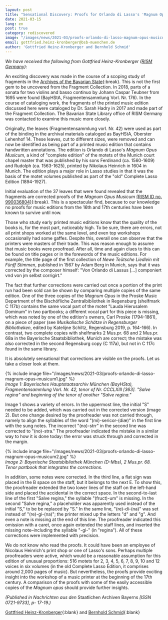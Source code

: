 ```yaml
---
layout: post
title: "Sensational Discovery: Proofs for Orlando di Lasso's 'Magnum Opus Musicum' (1604) in the Archives of the Bavarian State"
date: 2021-03-15
lang: en
post: true
category: rediscovered
image: "/images/news/2021-03/proofs-orlando-di-lasso-magnum-opus-musicum_website.jpg.png"
email: gottfried.heinz-kronberger@bsb-muenchen.de
author: 'Gottfried Heinz-Kronberger and Bernhold Schmid'
---
```


_We have received the following from Gottfried Heinz-Kronberger ([RISM Germany](http://de.rism.info/de/home.html)):_  

An exciting discovery was made in the course of a scoping study of fragments in the [Archives of the Bavarian State](https://www.gda.bayern.de/english/){:break}. This is not the first gem to be uncovered from the Fragment Collection. In 2018, parts of a sonata for two violins and basso continuo by Johann Caspar Teubner from 1695 were found (BayHStA, Fragmentensammlung Vorl. Nr. 176). In the course of cataloging work, the fragments of the printed music edition discussed here were cataloged by Dr. Sarah Hadry in 2017 and made part of the Fragment Collection. The Bavarian State Library office of RISM Germany was contacted to examine this music more closely.  

Originally, the leaves (Fragmentensammlung vorl. Nr. 42) were used as part of the binding in the archival materials cataloged as BayHStA, Oberster Lehenhof 14. These leaves, cut to different sizes, were removed and can now be identified as being part of a printed music edition that contains handwritten annotations. The edition is Orlando di Lasso's _Magnum Opus Musicum_, a kind of "complete edition" of the motets of the Munich court chapel master that was published by his sons Ferdinand (ca. 1560-1609) and Rudolph (ca. 1563-1625), printed by Nikolaus Heinrich in 1604 in Munich. The edition plays a major role in Lasso studies in that it was the basis of the motet volumes published as part of the "old" Complete Lasso Edition (1894-1927).  

Initial evaluation of the 37 leaves that were found revealed that the fragments are corrected proofs of the _Magnum Opus Musicum_ [(RISM ID no. 990036804)](https://opac.rism.info/search?id=990036804&View=rism){:break}. This is a spectacular find, because to our knowledge no proofs for music editions from the 16th and 17th centuries have been known to survive until now.   

Those who study early printed music editions know that the quality of the books is, for the most part, noticeably high. To be sure, there are errors, not all print shops worked at the same level, and even top workshops occasionally had some gaffes. Despite this, overall one can observe that the printers were masters of their trade. This was reason enough to assume that music books were proofread. After all, time and again clues to this can be found on title pages or in the forewords of the music editions. For example, the title page of the first collection of _Newe Teütsche Liedlein mit Fünff Stimmen_, published in 1567 by Adam Berg in Munich, says that it was corrected by the composer himself: "Von Orlando di Lassus […] componiert vnd von jm selbst corrigirt."   

The fact that further corrections were carried out once a portion of the print run had been sold can be shown by comparing multiple copies of the same edition. One of the three copies of the _Magnum Opus_ in the Proske Music Department of the Bischöfliche Zentralbibliothek in Regensburg (shelfmark C 117b) contains the same vocal part of the motet "Lauda Hierusalem Dominum" in two partbooks; a different vocal part for this piece is missing, which was noted by one of the edition's owners, Carl Proske (1794-1861), on a piece of paper (see _Musikalische Schätze in Regensburger Bibliotheken_, edited by Katelijne Schiltz, Regensburg 2019, p. 164-166). In contrast, two complete copies with shelfmarks 2 Mus.pr. 68 and 2 Mus.pr. 68a in the Bayerische Staatsbibliothek, Munich are correct; the mistake was also corrected in the second Regensburg copy (C 117a), but not in C 117c found in the same library.  

It is absolutely sensational that corrections are visible on the proofs. Let us take a closer look at them.  

{% include image file="/images/news/2021-03/proofs-orlando-di-lasso-magnum-opus-musicum1.jpg" %}  
_Image 1: Bayerisches Hauptstaatsarchiv München (BayHSta), Fragmentensammlung Vorl. Nr. 42, tenor of Nr. CCCLXIII [363]. "Salve regina" and beginning of the tenor of another "Salve regina."_  

Image 1 shows a variety of errors. In the uppermost line, the initial "S" needed to be added, which was carried out in the corrected version (image 2). But one change desired by the proofreader was not carried through, namely to align the syllables of the word "(mi)-sericor-(diæ)" in the first line with the sung notes. The incorrect "(no)-strr" in the second line was corrected to "(no)-stra."  The proofreader indicated the mistake in a similar way to how it is done today: the error was struck through and corrected in the margin.   

{% include image file="/images/news/2021-03/proofs-orlando-di-lasso-magnum-opus-musicum2.jpg" %}  
_Image 2: Bayerische Staatsbibliothek München (D-Mbs), 2 Mus.pr. 68. Tenor partbook that integrates the corrections._  

In addition, some notes were corrected. In the third line, a flat sign was placed in the B space on the staff, but it belongs to the next E. To show this, the proofreader extended the two lower lines of the staff on the left-hand side and placed the accidental in the correct space. In the second-to-last line of the first "Salve regina," the syllable "(fruct)-um" is missing. In the second "Salve regina," a placeholder was apparently used instead of the initial "S," to be be replaced by "S." In the same line, "(re)-di-(na)" was set instead of "(re)-gi-(na)"; the printer mixed up the letters "d" and "g". And even a note is missing at the end of this line. The proofreader indicated this omission with a caret, once again extended the staff lines, and inserted the missing note–including the syllable "-gi-" (in "regina"). All of these corrections were implemented with precision.   

We do not know who read the proofs. It could have been an employee of Nicolaus Heinrich's print shop or one of Lasso's sons. Perhaps multiple proofreaders were active, which would be a reasonable assumption for this edition of unusual proportions: 516 motets for 2, 3, 4, 5, 6, 7, 8, 9, 10 and 12 voices in six volumes (in the old Complete Lasso Edition, it comprises around 2,000 pages of music). But nevertheless, the proofs provide exciting insight into the workshop of a music printer at the beginning of the 17th century. A comparison of the proofs with some of the easily accessible copies of the _Magnum opus_ should provide further insights.  

_(Published in Nachrichten aus den_ Staatlichen Archiven Bayerns _[ISSN 0721-9733], p- 17-19.)_  

[Gottfried Heinz-Kronberger](mailto:gottfried.heinz-kronberger@bsb-muenchen.de){:blank} and [Bernhold Schmid](mailto:B.Schmid@musikhist.badw.de){:blank}

